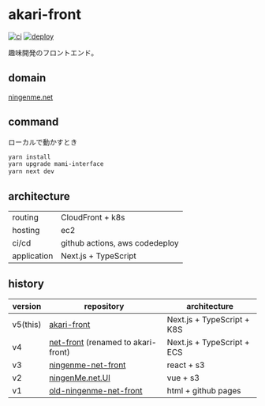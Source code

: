 # akari-front
[![ci](https://github.com/ningenMe/akari-front/actions/workflows/ci.yml/badge.svg)](https://github.com/ningenMe/akari-front/actions/workflows/ci.yml)
[![deploy](https://github.com/ningenMe/akari-front/actions/workflows/deploy.yml/badge.svg)](https://github.com/ningenMe/akari-front/actions/workflows/deploy.yml)

趣味開発のフロントエンド。

## domain

[ningenme.net](https://ningenme.net)

## command

ローカルで動かすとき
```sh
yarn install
yarn upgrade mami-interface
yarn next dev
```

## architecture

|             |                                 |
| ----------- | ------------------------------- |
| routing     | CloudFront + k8s                |
| hosting     | ec2                             |
| ci/cd       | github actions, aws codedeploy  |
| application | Next.js + TypeScript            |

## history

| version  | repository                                                                   | architecture               |
| -------- | ---------------------------------------------------------------------------- | -------------------------- |
| v5(this) | [akari-front](https://github.com/ningenMe/akari-front)                       | Next.js + TypeScript + K8S |
| v4       | [net-front](https://github.com/ningenMe/net-front) (renamed to akari-front)  | Next.js + TypeScript + ECS |
| v3       | [ningenme-net-front](https://github.com/ningenMe/ningenme-net-front)         | react + s3                 |
| v2       | [ningenMe.net.UI](https://github.com/ningenMe/ningenMe.net.UI)               | vue + s3                   |
| v1       | [old-ningenme-net-front](https://github.com/ningenMe/old-ningenme-net-front) | html + github pages        |
